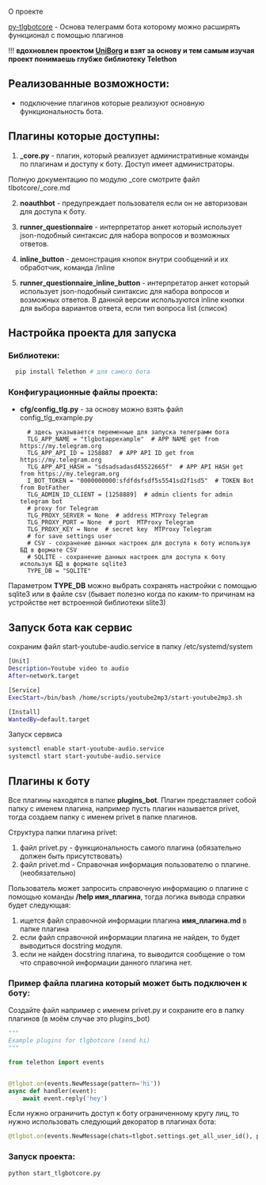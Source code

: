 О проекте

[py-tlgbotcore](https://github.com/kaefik/py-tlgbotcore) - Основа телеграмм бота которому можно расширять функционал с
помощью плагинов

!!! **вдохновлен проектом [UniBorg](https://github.com/udf/uniborg) и взят за основу и тем самым изучая проект понимаешь
глубже библиотеку Telethon**

## Реализованные возможности:

* подключение плагинов которые реализуют основную функциональность бота.

## Плагины которые доступны:

1. **_core.py** - плагин, который реализует административные команды по плагинам и доступу к боту. Доступ имеет
   администраторы.

Полную документацию по модулю _core смотрите файл tlbotcore/_core.md

2. **noauthbot** - предупреждает пользователя если он не авторизован для доступа к боту.

3. **runner_questionnaire** - интерпретатор анкет который использует json-подобный синтаксис для набора вопросов и
   возможных ответов.

4. **inline_button** - демонстрация кнопок внутри сообщений и их обработчик, команда /inline

5. **runner_questionnaire_inline_button** - интерпретатор анкет который использует json-подобный синтаксис для набора
   вопросов и возможных ответов. В данной версии используются inline кнопки для выбора вариантов ответа, если тип
   вопроса list (список)

## Настройка проекта для запуска

### Библиотеки:

```bash
  pip install Telethon # для самого бота
 ```

### Конфигурационные файлы проекта:

* **cfg/config_tlg.py** - за основу можно взять файл config_tlg_example.py

  ```
    # здесь указывается переменные для запуска телеграмм бота
    TLG_APP_NAME = "tlgbotappexample"  # APP NAME get from https://my.telegram.org
    TLG_APP_API_ID = 1258887  # APP API ID get from https://my.telegram.org
    TLG_APP_API_HASH = "sdsadsadasd45522665f"  # APP API HASH get from https://my.telegram.org
    I_BOT_TOKEN = "0000000000:sfdfdsfsdf5s5541sd2f1sd5"  # TOKEN Bot from BotFather
    TLG_ADMIN_ID_CLIENT = [1258889]  # admin clients for admin telegram bot
    # proxy for Telegram
    TLG_PROXY_SERVER = None  # address MTProxy Telegram
    TLG_PROXY_PORT = None  # port  MTProxy Telegram
    TLG_PROXY_KEY = None  # secret key  MTProxy Telegram
    # for save settings user
    # CSV - сохранение данных настроек для доступа к боту используя БД в формате CSV
    # SQLITE - сохранение данных настроек для доступа к боту используя БД в формате sqlite3
    TYPE_DB = "SQLITE"
  ```

Параметром **TYPE_DB** можно выбрать сохранять настройки с помощью sqlite3 или в файле csv (бывает полезно когда по
каким-то причинам на устройстве нет встроенной библиотеки slite3)

## Запуск бота как сервис

сохраним файл start-youtube-audio.service в папку /etc/systemd/system

```bash
[Unit]
Description=Youtube video to audio
After=network.target

[Service]
ExecStart=/bin/bash /home/scripts/youtube2mp3/start-youtube2mp3.sh

[Install]
WantedBy=default.target
```

Запуск сервиса

```bash
systemctl enable start-youtube-audio.service
systemctl start start-youtube-audio.service
```

## Плагины к боту

Все плагины находятся в папке **plugins_bot**. Плагин представляет собой папку с именем плагина, например пусть плагин
называется privet, тогда создаем папку с именем privet в папке плагинов.

Структура папки плагина privet:

1. файл privet.py - функциональность самого плагина (обязательно должен быть присутствовать)
2. файл privet.md - Справочная информация пользователю о плагине. (необязательно)

Пользователь может запросить справочную информацию о плагине с помощью команды **/help имя_плагина**, тогда логика
вывода справки будет следующая:

1. ищется файл справочной информации плагина **имя_плагина.md** в папке плагина
2. если файл справочной информации плагина не найден, то будет выводиться docstring модуля.
3. если не найден docstring плагина, то выводится сообщение о том что справочной информации данного плагина нет.

### Пример файла плагина который может быть подключен к боту:

Создайте файл например с именем privet.py и сохраните его в папку плагинов (в моём случае это plugins_bot)

```python
"""
Example plugins for tlgbotcore (send hi)
"""

from telethon import events


@tlgbot.on(events.NewMessage(pattern='hi'))
async def handler(event):
    await event.reply('hey')
```

Если нужно ограничить доступ к боту ограниченному кругу лиц, то нужно использовать следующий декоратор в плагинах бота:

```python
@tlgbot.on(events.NewMessage(chats=tlgbot.settings.get_all_user_id(), pattern='hi'))
```

### Запуск проекта:

```bash
python start_tlgbotcore.py
```
